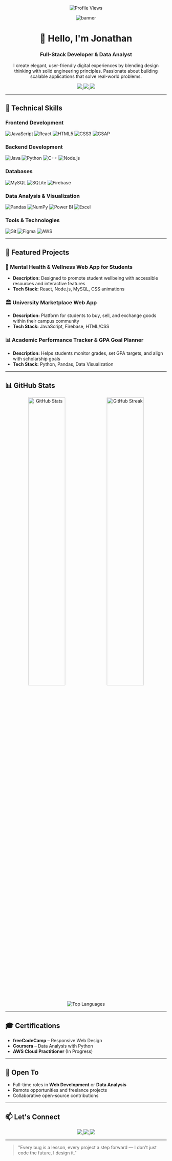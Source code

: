 <p align="center"> 
  <img src="https://komarev.com/ghpvc/?username=TechElevate-coder&label=Profile%20views&color=0e75b6&style=flat" alt="Profile Views" /> 
</p>

<!-- Banner / GIF -->
<p align="center">
  <img src="https://i.ibb.co/1d3P7Ck/github-banner.gif" alt="banner" />
</p>

<h1 align="center">👋 Hello, I'm Jonathan</h1>
<h3 align="center">Full-Stack Developer & Data Analyst</h3>

<p align="center">
  I create elegant, user-friendly digital experiences by blending design thinking with solid engineering principles. Passionate about building scalable applications that solve real-world problems.
</p>

<p align="center">
  <a href="mailto:techelevate82@gmail.com">
    <img src="https://img.shields.io/badge/Email-D14836?logo=gmail&logoColor=white" />
  </a>
  <a href="https://linkedin.com/in/yourprofile">
    <img src="https://img.shields.io/badge/LinkedIn-0077B5?logo=linkedin&logoColor=white" />
  </a>
  <a href="https://portfolio-website.com">
    <img src="https://img.shields.io/badge/Portfolio-000000?logo=about.me&logoColor=white" />
  </a>
</p>

---

## 🚀 Technical Skills

### **Frontend Development**
![JavaScript](https://img.shields.io/badge/JavaScript-F7DF1E?logo=javascript&logoColor=black)
![React](https://img.shields.io/badge/React-20232A?logo=react&logoColor=61DAFB)
![HTML5](https://img.shields.io/badge/HTML5-E34F26?logo=html5&logoColor=white)
![CSS3](https://img.shields.io/badge/CSS3-1572B6?logo=css3&logoColor=white)
![GSAP](https://img.shields.io/badge/GSAP-88CE02?logo=greensock&logoColor=white)

### **Backend Development**
![Java](https://img.shields.io/badge/Java-007396?logo=java&logoColor=white)
![Python](https://img.shields.io/badge/Python-3776AB?logo=python&logoColor=white)
![C++](https://img.shields.io/badge/C++-00599C?logo=cplusplus&logoColor=white)
![Node.js](https://img.shields.io/badge/Node.js-339933?logo=node.js&logoColor=white)

### **Databases**
![MySQL](https://img.shields.io/badge/MySQL-4479A1?logo=mysql&logoColor=white)
![SQLite](https://img.shields.io/badge/SQLite-003B57?logo=sqlite&logoColor=white)
![Firebase](https://img.shields.io/badge/Firebase-FFCA28?logo=firebase&logoColor=black)

### **Data Analysis & Visualization**
![Pandas](https://img.shields.io/badge/Pandas-150458?logo=pandas&logoColor=white)
![NumPy](https://img.shields.io/badge/NumPy-013243?logo=numpy&logoColor=white)
![Power BI](https://img.shields.io/badge/Power_BI-F2C811?logo=powerbi&logoColor=black)
![Excel](https://img.shields.io/badge/Excel-217346?logo=microsoftexcel&logoColor=white)

### **Tools & Technologies**
![Git](https://img.shields.io/badge/Git-F05032?logo=git&logoColor=white)
![Figma](https://img.shields.io/badge/Figma-F24E1E?logo=figma&logoColor=white)
![AWS](https://img.shields.io/badge/AWS-232F3E?logo=amazonaws&logoColor=white)

---

## 📁 Featured Projects

### 🧠 Mental Health & Wellness Web App for Students
- **Description:** Designed to promote student wellbeing with accessible resources and interactive features
- **Tech Stack:** React, Node.js, MySQL, CSS animations


### 🏛️ University Marketplace Web App
- **Description:** Platform for students to buy, sell, and exchange goods within their campus community
- **Tech Stack:** JavaScript, Firebase, HTML/CSS


### 📊 Academic Performance Tracker & GPA Goal Planner
- **Description:** Helps students monitor grades, set GPA targets, and align with scholarship goals
- **Tech Stack:** Python, Pandas, Data Visualization


---

## 📊 GitHub Stats  

<p align="center">
  <img src="https://github-readme-stats.vercel.app/api?username=TechElevate-coder&show_icons=true&theme=radical" alt="GitHub Stats" width="48%" />
  <img src="https://streak-stats.demolab.com?user=TechElevate-coder&theme=radical" alt="GitHub Streak" width="48%" />
</p>

<p align="center">
  <img src="https://github-readme-stats-sigma-five.vercel.app/api/top-langs/?username=TechElevate-coder&layout=compact&theme=radical" alt="Top Languages" />
</p>


---

## 🎓 Certifications

- **freeCodeCamp** – Responsive Web Design
- **Coursera** – Data Analysis with Python
- **AWS Cloud Practitioner** (In Progress)

---

## 💼 Open To

- Full-time roles in **Web Development** or **Data Analysis**
- Remote opportunities and freelance projects
- Collaborative open-source contributions

---

## 📫 Let's Connect

<p align="center">
  <a href="mailto:techelevate82@gmail.com">
    <img src="https://img.shields.io/badge/Email-techelevate82@gmail.com-D14836?logo=gmail&logoColor=white" />
  </a>
  <a href="https://linkedin.com/in/yourprofile">
    <img src="https://img.shields.io/badge/LinkedIn-Jonathan-0077B5?logo=linkedin&logoColor=white" />
  </a>
  <a href="https://portfolio-website.com">
    <img src="https://img.shields.io/badge/Portfolio-My%20Work-000000?logo=about.me&logoColor=white" />
  </a>
</p>

---

> "Every bug is a lesson, every project a step forward — I don't just code the future, I design it."
